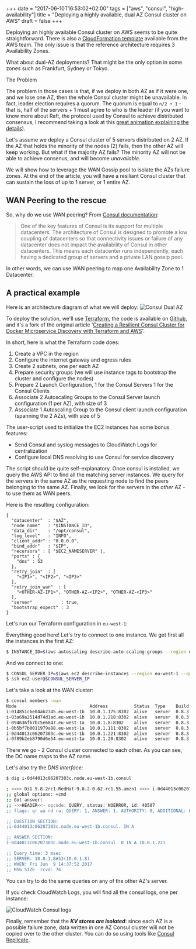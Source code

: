+++
date = "2017-06-10T16:53:02+02:00"
tags = ["aws", "consul", "high-availability"]
title = "Deploying a highly available, dual AZ Consul cluster on AWS"
draft = false
+++

Deploying an highly available Consul cluster on AWS seems to be quite straightforward. There is also a [CloudFormation template](https://aws.amazon.com/quickstart/architecture/consul/) available from the AWS team. The only issue is that the reference architecture requires 3 Availability Zones.

What about dual-AZ deployments? That might be the only option in some zones such as Frankfurt, Sydney or Tokyo.
<!--more-->


The Problem

The problem in those cases is that, if we deploy in both AZ as if it were one, and we lose one AZ, then the whole Consul cluster might be unavailable. In fact, leader election requires a quorum. The quorum is equal to `n/2 + 1` - that is, half of the servers + 1 must agree to who is the leader (if you want to know more about Raft, the protocol used by Consul to achieve distributed consensus, I recommend taking a look at this [great animation explaining the details](http://thesecretlivesofdata.com/raft/)).

Let's assume we deploy a Consul cluster of 5 servers distributed on 2 AZ. If the AZ that holds the minority of the nodes (2) fails, then the other AZ will keep working. But what if the majority AZ fails? The minority AZ will not be able to achieve consenus, and will become _unavailable_.

We will show how to leverage the WAN Gossip pool to isolate the AZs failure zones.
At the end of the article, you will have a resiliant Consul cluster that can sustain the loss of up to 1 server, or 1 entire AZ.


WAN Peering to the rescue
------

So, why do we use WAN peering? From [Consul documentation](https://www.consul.io/docs/guides/datacenters.html):

> One of the key features of Consul is its support for multiple datacenters. The architecture of Consul is designed to promote a low coupling of datacenters so that connectivity issues or failure of any datacenter does not impact the availability of Consul in other datacenters. This means each datacenter runs independently, each having a dedicated group of servers and a private LAN gossip pool.

In other words, we can use WAN peering to map one Availability Zone to 1 Datacenter.


A practical example
------

Here is an architecture diagram of what we will deploy:
![Consul Dual AZ](/img/consul-ha/consul-cluster-dual-AZ.png)

To deploy the solution, we'll use [Terraform](https://www.terraform.io/), the code is available on [Github](https://github.com/sybeck2k/terraform-consul-cluster/tree/consul-ha), and it's a fork of the original article '[Creating a Resilient Consul Cluster for Docker Microservice Discovery with Terraform and AWS](http://www.dwmkerr.com/creating-a-resilient-consul-cluster-for-docker-microservice-discovery-with-terraform-and-aws/)'.

In short, here is what the Terraform code does:

1. Create a VPC in the region
2. Configure the internet gateway and egress rules
3. Create 2 subnets, one per each AZ
4. Prepare security groups (we will use instance tags to bootstrap the cluster and configure the nodes)
4. Prepare 2 Launch Configuration, 1 for the Consul Servers 1 for the Consul Clients
5. Associate 2 Autoscaling Groups to the Consul Server launch configuration (1 per AZ), with size of 3
6. Associate 1 Autoscaling Group to the Consul client launch configuration (spanning the 2 AZs), with size of 5

The user-script used to initialize the EC2 instances has some bonus features:

* Send Consul and syslog messages to CloudWatch Logs for centralization
* Configure local DNS resolving to use Consul for service discovery

The script should be quite self-explanatory. Once consul is installed, we query the AWS API to find all the matching server instances.
We query for the servers in the same AZ as the requesting node to find the peers belonging to the same AZ. Finally, we look for the servers 
in the _other_ AZ - to use them as WAN peers.

Here is the resulting configuration:

	{
	  "datacenter"  : "$AZ",
	  "node_name"   : "$INSTANCE_ID",
	  "data_dir"    : "/opt/consul",
	  "log_level"   : "INFO",
	  "client_addr" : "0.0.0.0",
	  "bind_addr"   : "$IP",
	  "recursors" : [ "$EC2_NAMESERVER" ],
	  "ports" : {
	    "dns" : 53
	  },
	  "retry_join"  : [
	    "<IP1>", "<IP2>", "<IP3>"
	  ],
	  "retry_join_wan"  : [
	    "<OTHER-AZ-IP1>", "OTHER-AZ-<IP2>", "OTHER-AZ-<IP3>"
	  ],
	  "server"           : true,
	  "bootstrap_expect" : 3
	}

Let's run our Terraform configuration in `eu-west-1`:

<script type="text/javascript" src="https://asciinema.org/a/cr02p6ru3fjndqyojvegyv9jn.js" id="asciicast-cr02p6ru3fjndqyojvegyv9jn" async></script>

Everything good here! Let's try to connect to one instance. We get first all the instances in the first AZ:

~~~sh
$ INSTANCE_ID=$(aws autoscaling describe-auto-scaling-groups --region eu-west-1 --auto-scaling-group-names consul-server-asg-a | jq -r '.AutoScalingGroups | .[].Instances | .[0].InstanceId')'
~~~

And we connect to one:
    
~~~sh
$ CONSUL_SERVER_IP=$(aws ec2 describe-instances --region eu-west-1 --query 'Reservations[*].Instances[*].[PublicIpAddress]' --output text --instance-ids $INSTANCE_ID)
$ ssh ec2-user@$CONSUL_SERVER_IP
~~~

Let's take a look at the WAN cluster:

~~~sh
$ consul members -wan
Node                            Address          Status  Type    Build  Protocol  DC
i-014851c6e04ab2345.eu-west-1b  10.0.1.175:8302  alive   server  0.8.3  2         eu-west-1b
i-03a69a2514d74d1ad.eu-west-1b  10.0.1.218:8302  alive   server  0.8.3  2         eu-west-1b
i-094636fb7bc5e6847.eu-west-1a  10.0.1.8:8302    alive   server  0.8.3  2         eu-west-1a
i-0b5bf7b0011979a88.eu-west-1a  10.0.1.111:8302  alive   server  0.8.3  2         eu-west-1a
i-0d44013c06207303c.eu-west-1b  10.0.1.221:8302  alive   server  0.8.3  2         eu-west-1b
i-0f89b2eb8790d6e54.eu-west-1a  10.0.1.20:8302   alive   server  0.8.3  2         eu-west-1a
~~~

There we go - 2 Consul cluster connected to each other. As you can see, the DC name maps to the AZ name.

Let's also try the *DNS interface*:

~~~sh
$ dig i-0d44013c06207303c.node.eu-west-1b.consul

; <<>> DiG 9.8.2rc1-RedHat-9.8.2-0.62.rc1.55.amzn1 <<>> i-0d44013c06207303c.node.eu-west-1b.consul
;; global options: +cmd
;; Got answer:
;; ->>HEADER<<- opcode: QUERY, status: NOERROR, id: 40507
;; flags: qr aa rd ra; QUERY: 1, ANSWER: 1, AUTHORITY: 0, ADDITIONAL: 0

;; QUESTION SECTION:
;i-0d44013c06207303c.node.eu-west-1b.consul. IN A

;; ANSWER SECTION:
i-0d44013c06207303c.node.eu-west-1b.consul. 0 IN A 10.0.1.221

;; Query time: 3 msec
;; SERVER: 10.0.1.8#53(10.0.1.8)
;; WHEN: Fri Jun  9 14:37:52 2017
;; MSG SIZE  rcvd: 76
~~~

You can try to do the same queries on any of the other AZ's server. 

If you check CloudWatch Logs, you will find all the consul logs, one per instance:

![CloudWatch Consul logs](/img/consul-ha/cloudwatch-consul-logs.png)

Finally, remember that the ***KV stores are isolated***: since each AZ is a possible failure zone, data written in one AZ Consul cluster will not be copied over to the other cluster. You can do so using tools like [Consul Replicate](https://github.com/hashicorp/consul-replicate).

